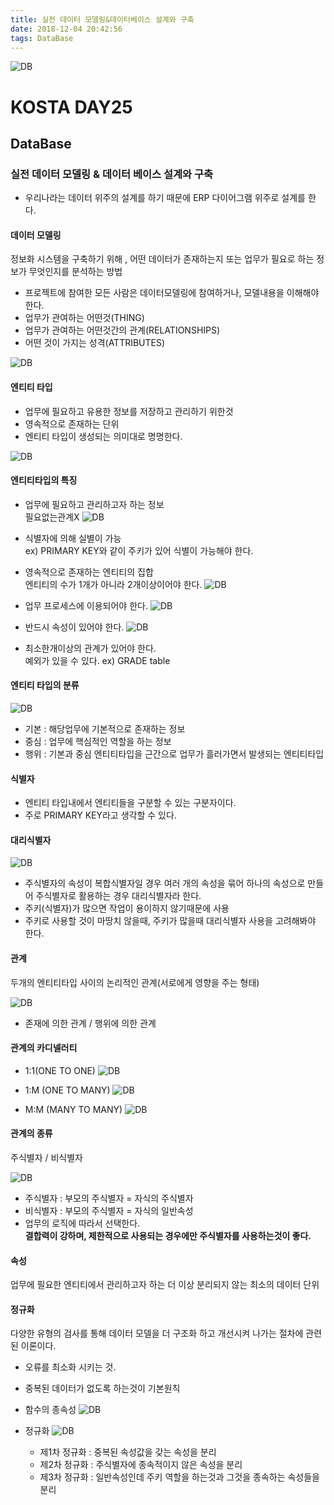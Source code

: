 ```yaml
---
title: 실전 데이터 모델링&데이터베이스 설계와 구축
date: 2018-12-04 20:42:56
tags: DataBase
---
```

![DB](images/oracledb_logo.png)
# KOSTA DAY25
## DataBase

### 실전 데이터 모델링 & 데이터 베이스 설계와 구축
- 우리나라는 데이터 위주의 설계를 하기 때문에 ERP 다이어그램 위주로 설계를 한다.

#### 데이터 모델링
정보화 시스템을 구축하기 위해 , 어떤 데이터가 존재하는지 또는 업무가 필요로 하는 정보가 무엇인지를 분석하는 방법

- 프로젝트에 참여한 모든 사람은 데이터모델링에 참여하거나, 모델내용을 이해해야한다.
- 업무가 관여하는 어떤것(THING)
- 업무가 관여하는 어떤것간의 관계(RELATIONSHIPS)
- 어떤 것이 가지는 성격(ATTRIBUTES)

![DB](images/database/DBm01-01.png)

#### 엔티티 타입
- 업무에 필요하고 유용한 정보를 저장하고 관리하기 위한것
- 영속적으로 존재하는 단위
- 엔티티 타입이 생성되는 의미대로 명명한다.

![DB](images/database/DBm01-02.png)

#### 엔티티타입의 특징
- 업무에 필요하고 관리하고자 하는 정보   
필요없는관계X
![DB](images/database/DBm01-03.png)

- 식별자에 의해 실별이 가능   
ex) PRIMARY KEY와 같이 주키가 있어 식별이 가능해야 한다.

- 영속적으로 존재하는 엔티티의 집합   
엔티티의 수가 1개가 아니라 2개이상이어야 한다.
![DB](images/database/DBm01-04.png)

- 업무 프로세스에 이용되어야 한다.
![DB](images/database/DBm01-05.png)

- 반드시 속성이 있어야 한다.
![DB](images/database/DBm01-06.png)

- 최소한개이상의 관계가 있어야 한다.   
  예외가 있을 수 있다. ex) GRADE table
  
#### 엔티티 타입의 분류
![DB](images/database/DBm01-07.png)
- 기본 : 해당업무에 기본적으로 존재하는 정보
- 중심 : 업무에 핵심적인 역할을 하는 정보
- 행위 : 기본과 중심 엔티티타입을 근간으로 업무가 흘러가면서 발생되는 엔티티타입

#### 식별자
- 엔티티 타입내에서 엔티티들을 구분할 수 있는 구분자이다.
- 주로 PRIMARY KEY라고 생각할 수 있다.

#### 대리식별자
![DB](images/database/DBm01-08.png)
- 주식별자의 속성이 복합식별자일 경우 여러 개의 속성을 묶어 하나의 속성으로 만들어 주식별자로 활용하는 경우 대리식별자라 한다.
- 주키(식별자)가 많으면 작업이 용이하지 않기때문에 사용
- 주키로 사용할 것이 마땅치 않을때, 주키가 많을때 대리식별자 사용을 고려해봐야 한다.

#### 관계
두개의 엔티티타입 사이의 논리적인 관계(서로에게 영향을 주는 형태)

![DB](images/database/DBm01-09.png)
- 존재에 의한 관계 / 행위에 의한 관계

#### 관계의 카디넬러티
- 1:1(ONE TO ONE)
![DB](images/database/DBm01-10.png)

- 1:M (ONE TO MANY)
![DB](images/database/DBm01-11.png)

- M:M (MANY TO MANY)
![DB](images/database/DBm01-12.png)

#### 관계의 종류
주식별자 / 비식별자

![DB](images/database/DBm01-13.png)
- 주식별자 : 부모의 주식별자 = 자식의 주식별자
- 비식별자 : 부모의 주식별자 = 자식의 일반속성
- 업무의 로직에 따라서 선택한다.   
**결합력이 강하며, 제한적으로 사용되는 경우에만 주식별자를 사용하는것이 좋다.**

#### 속성
업무에 필요한 엔티티에서 관리하고자 하는 더 이상 분리되지 않는 최소의 데이터 단위

#### 정규화
다양한 유형의 검사를 통해 데이터 모델을 더 구조화 하고 개선시켜 나가는 절차에 관련된 이론이다.

- 오류를 최소화 시키는 것.
- 중복된 데이터가 없도록 하는것이 기본원칙

- 함수의 종속성
![DB](images/database/DBm01-14.png)

- 정규화
    ![DB](images/database/DBm01-15.png)
    - 제1차 정규화 : 중복된 속성값을 갖는 속성을 분리
    - 제2차 정규화 : 주식별자에 종속적이지 않은 속성을 분리
    - 제3차 정규화 : 일반속성인데 주키 역할을 하는것과 그것을 종속하는 속성들을 분리
<br><br>